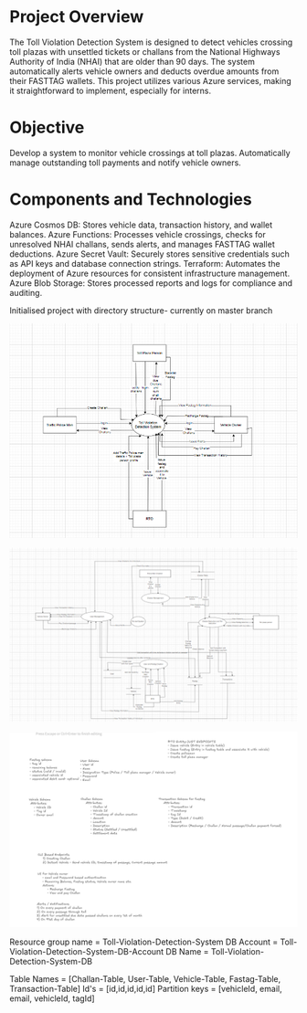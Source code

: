 # **Project Overview**
The Toll Violation Detection System is designed to detect vehicles crossing toll plazas with unsettled tickets or challans from the National Highways Authority of India (NHAI) that are older than 90 days. The system automatically alerts vehicle owners and deducts overdue amounts from their FASTTAG wallets. This project utilizes various Azure services, making it straightforward to implement, especially for interns.
# **Objective**
Develop a system to monitor vehicle crossings at toll plazas.
Automatically manage outstanding toll payments and notify vehicle owners.
# **Components and Technologies**
Azure Cosmos DB: Stores vehicle data, transaction history, and wallet balances.
Azure Functions: Processes vehicle crossings, checks for unresolved NHAI challans, sends alerts, and manages FASTTAG wallet deductions.
Azure Secret Vault: Securely stores sensitive credentials such as API keys and database connection strings.
Terraform: Automates the deployment of Azure resources for consistent infrastructure management.
Azure Blob Storage: Stores processed reports and logs for compliance and auditing.


Initialised project with directory structure- currently on master branch

![alt text](image.png)

![alt text](image-1.png)

![alt text](image-2.png)

Resource group name = Toll-Violation-Detection-System
DB Account = Toll-Violation-Detection-System-DB-Account
DB Name = Toll-Violation-Detection-System-DB

Table Names = [Challan-Table, User-Table, Vehicle-Table, Fastag-Table, Transaction-Table]
Id's = [id,id,id,id,id]
Partition keys = [vehicleId, email, email, vehicleId, tagId]
